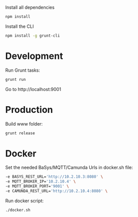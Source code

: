 Install all dependencies
```bash
npm install
```

Install the CLI
```bash
npm install -g grunt-cli
```

# Development
Run Grunt tasks:
```bash
grunt run
```
Go to http://localhost:9001

# Production
Build www folder:
```bash
grunt release
```

# Docker
Set the needed BaSys/MQTT/Camunda Urls in docker.sh file:
```bash
-e BASYS_REST_URL='http://10.2.10.3:8080' \
-e MQTT_BROKER_IP='10.2.10.4' \
-e MQTT_BROKER_PORT='9001' \
-e CAMUNDA_REST_URL='http://10.2.10.4:8080' \
```

Run docker script:
```bash
./docker.sh
```

